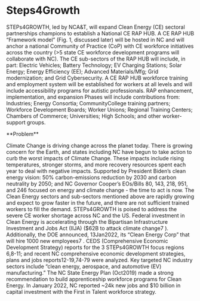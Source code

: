 # Steps4Growth
<p>STEPs4GROWTH, led by NCA&T, will expand Clean Energy (CE) sectoral partnerships champions to establish a National CE RAP HUB. A CE RAP HUB “Framework model” (Fig. 1, discussed later) will be hosted in NC and will anchor a national Community of Practice (CoP) with CE workforce initiatives across the country (>5 state CE workforce development programs will collaborate with NC). The CE sub-sectors of the RAP HUB will include, in part: Electric Vehicles; Battery Technology; EV Charging Stations; Solar Energy; Energy Efficiency (EE); Advanced Materials/Mfg; Grid modernization; and Grid Cybersecurity. A CE RAP HUB workforce training and employment system will be established for workers at all levels and will include accessibility programs for autistic professionals. RAP enhancement, implementation, and expansion Phases will include contributions from: Industries; Energy Consortia; CommunityCollege training partners; Workforce Development Boards; Worker Unions; Regional Training Centers; Chambers of Commerce; Universities; High Schools; and other worker-support groups.</p>
**Problem**
<p> Climate Change is driving change across the planet today. There is growing concern for the Earth, and states including NC have begun to take action to curb the worst impacts of Climate Change. These impacts include rising temperatures, stronger storms, and more recovery resources spent each year to deal with negative impacts. Supported by President Biden’s clean energy vision: 50% carbon-emissions reduction by 2030 and carbon neutrality by 2050; and NC Governor Cooper’s EOs/Bills 80, 143, 218, 951, and 246 focused on energy and climate change - the time to act is now. The Clean Energy sectors and sub-sectors mentioned above are rapidly growing and expect to grow faster in the future, and there are not sufficient trained workers to fill the demand. STEPs4GROWTH is poised to address the severe CE worker shortage across NC and the US. Federal investment in Clean Energy is accelerating through the Bipartisan Infrastructure Investment and Jobs Act (IIJA) ($62B to attack climate change7 ). Additionally, the DOE announced, 13Jan2022, its “Clean Energy Corp” that will hire 1000 new employees7 . CEDS (Comprehensive Economic Development Strategy) reports for the 3 STEPs4GROWTH focus regions 6,8-11; and recent NC comprehensive economic development strategies, plans and jobs reports12-19,74-79 were analyzed. Key targeted NC industry sectors include “clean energy, aerospace, and automotive (EV) manufacturing.” The NC State Energy Plan (Oct2019) made a strong recommendation to build apprenticeship workforce programs for Clean Energy. In January 2022, NC reported ~24k new jobs and $10 billion in capital investment with the First in Talent workforce strategy.</p>
